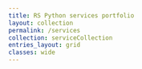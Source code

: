 ```yaml
---
title: RS Python services portfolio
layout: collection
permalink: /services
collection: serviceCollection
entries_layout: grid
classes: wide
---
```

